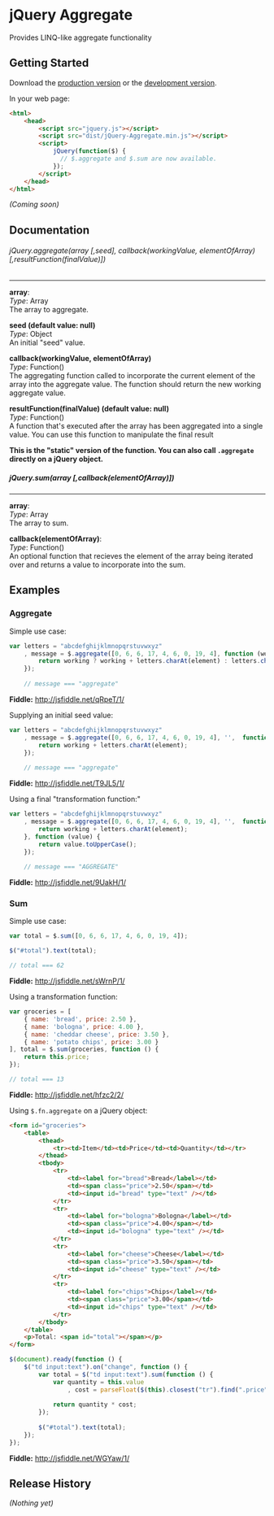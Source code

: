 # jQuery Aggregate

Provides LINQ-like aggregate functionality

## Getting Started

Download the [production version][min] or the [development version][max].

[min]: https://raw.github.com/AndrewWhitaker/jQuery-Aggregate/master/dist/jQuery-Aggregate.min.js
[max]: https://raw.github.com/AndrewWhitaker/jQuery-Aggregate/master/dist/jQuery-Aggregate.js

In your web page:

```html
<html>
    <head>
        <script src="jquery.js"></script>
        <script src="dist/jQuery-Aggregate.min.js"></script>
        <script>
            jQuery(function($) {
              // $.aggregate and $.sum are now available.
            });
        </script>
    </head>
</html>
```

_(Coming soon)_
## Documentation

###### jQuery.aggregate(array [,seed], callback(workingValue, elementOfArray) [,resultFunction(finalValue)])
-----------------

**array**:  
*Type*: Array  
The array to aggregate.

**seed (default value: null)**  
*Type*: Object  
An initial "seed" value.  

**callback(workingValue, elementOfArray)**  
*Type*: Function()  
The aggregating function called to incorporate the current element of the array into the aggregate value. The function should return the new working aggregate value.

**resultFunction(finalValue) (default value: null)**  
*Type*: Function()  
A function that's executed after the array has been aggregated into a single value. You can use this function to manipulate the final result

**This is the "static" version of the function. You can also call `.aggregate` directly on a jQuery object.**

##### jQuery.sum(array [,callback(elementOfArray)])
----------------------------------------------------

**array**:  
*Type*: Array  
The array to sum.

**callback(elementOfArray)**:  
*Type*: Function()  
An optional function that recieves the element of the array being iterated over and returns a value to incorporate into the sum.

## Examples

### Aggregate

Simple use case: 

```JavaScript
var letters = "abcdefghijklmnopqrstuvwxyz"
    , message = $.aggregate([0, 6, 6, 17, 4, 6, 0, 19, 4], function (working, element) {
        return working ? working + letters.charAt(element) : letters.charAt(element);
    });
    
    // message === "aggregate"
```    
**Fiddle:** http://jsfiddle.net/qRpeT/1/

Supplying an initial seed value:

```JavaScript
var letters = "abcdefghijklmnopqrstuvwxyz"
    , message = $.aggregate([0, 6, 6, 17, 4, 6, 0, 19, 4], '',  function (working, element) {
        return working + letters.charAt(element);
    });
    
    // message === "aggregate"
```

**Fiddle:** http://jsfiddle.net/T9JL5/1/

Using a final "transformation function:"

```JavaScript
var letters = "abcdefghijklmnopqrstuvwxyz"
    , message = $.aggregate([0, 6, 6, 17, 4, 6, 0, 19, 4], '',  function (working, element) {
        return working + letters.charAt(element);
    }, function (value) {
        return value.toUpperCase();
    });
    
    // message === "AGGREGATE"
```

**Fiddle:** http://jsfiddle.net/9UakH/1/

### Sum

Simple use case:

```JavaScript
var total = $.sum([0, 6, 6, 17, 4, 6, 0, 19, 4]);

$("#total").text(total);

// total === 62
```
**Fiddle:** http://jsfiddle.net/sWrnP/1/

Using a transformation function:

```JavaScript
var groceries = [
    { name: 'bread', price: 2.50 },
    { name: 'bologna', price: 4.00 },
    { name: 'cheddar cheese', price: 3.50 },
    { name: 'potato chips', price: 3.00 }
], total = $.sum(groceries, function () {
    return this.price;
});

// total === 13
```

**Fiddle:** http://jsfiddle.net/hfzc2/2/

Using `$.fn.aggregate` on a jQuery object:

```HTML
<form id="groceries">
    <table>
        <thead>
            <tr><td>Item</td><td>Price</td><td>Quantity</td></tr>
        </thead>
        <tbody>
            <tr>
                <td><label for="bread">Bread</label></td>
                <td><span class="price">2.50</span></td>
                <td><input id="bread" type="text" /></td>
            </tr>
            <tr>
                <td><label for="bologna">Bologna</label></td>
                <td><span class="price">4.00</span></td>
                <td><input id="bologna" type="text" /></td>
            </tr>            
            <tr>
                <td><label for="cheese">Cheese</label></td>
                <td><span class="price">3.50</span></td>
                <td><input id="cheese" type="text" /></td>
            </tr>  
            <tr>
                <td><label for="chips">Chips</label></td>
                <td><span class="price">3.00</span></td>
                <td><input id="chips" type="text" /></td>
            </tr>             
        </tbody>
    </table>
    <p>Total: <span id="total"></span></p>
</form>
```

```JavaScript
$(document).ready(function () {
    $("td input:text").on("change", function () {
        var total = $("td input:text").sum(function () {
            var quantity = this.value
                , cost = parseFloat($(this).closest("tr").find(".price").text(), 10) || 0;
            
            return quantity * cost;
        });
        
        $("#total").text(total);
    });
});
```

**Fiddle:** http://jsfiddle.net/WGYaw/1/

## Release History
_(Nothing yet)_
